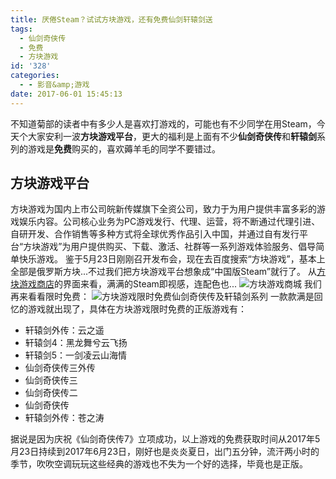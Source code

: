 ```yaml
---
title: 厌倦Steam？试试方块游戏，还有免费仙剑轩辕剑送
tags:
  - 仙剑奇侠传
  - 免费
  - 方块游戏
id: '328'
categories:
  - - 影音&amp;游戏
date: 2017-06-01 15:45:13
---
```


不知道菊部的读者中有多少人是喜欢打游戏的，可能也有不少同学在用Steam，今天个大家安利一波**方块游戏平台**，更大的福利是上面有不少**仙剑奇侠传**和**轩辕剑**系列的游戏是**免费**购买的，喜欢薅羊毛的同学不要错过。

## 方块游戏平台

方块游戏为国内上市公司皖新传媒旗下全资公司，致力于为用户提供丰富多彩的游戏娱乐内容。公司核心业务为PC游戏发行、代理、运营，将不断通过代理引进、自研开发、合作销售等多种方式将全球优秀作品引入中国，并通过自有发行平台“方块游戏”为用户提供购买、下载、激活、社群等一系列游戏体验服务、倡导简单快乐游戏。 鉴于5月23日刚刚召开发布会，现在去百度搜索“方块游戏”，基本上全部是俄罗斯方块...不过我们把方块游戏平台想象成“中国版Steam”就行了。 从[方块游戏商店](http://store.cubejoy.com/)的界面来看，满满的Steam即视感，连配色也... ![方块游戏商城](https://ooo.0o0.ooo/2017/06/01/592fc132865f1.png) 我们再来看看限时免费： ![方块游戏限时免费仙剑奇侠传及轩辕剑系列](https://ooo.0o0.ooo/2017/06/01/592fc20641dd9.png) 一款款满是回忆的游戏就出现了，具体在方块游戏限时免费的正版游戏有：

*   轩辕剑外传：云之遥
*   轩辕剑4：黑龙舞兮云飞扬
*   轩辕剑5：一剑凌云山海情
*   仙剑奇侠传三外传
*   仙剑奇侠传三
*   仙剑奇侠传二
*   仙剑奇侠传
*   轩辕剑外传：苍之涛

据说是因为庆祝《仙剑奇侠传7》立项成功，以上游戏的免费获取时间从2017年5月23日持续到2017年6月23日，刚好也是炎炎夏日，出门五分钟，流汗两小时的季节，吹吹空调玩玩这些经典的游戏也不失为一个好的选择，毕竟也是正版。